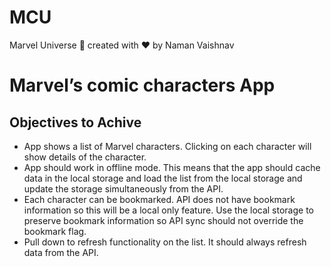 # MCU
Marvel Universe 🚀 created with ❤️  by Naman Vaishnav 

# Marvel’s comic characters App

Objectives to Achive
---------------------------- 

* App shows a list of Marvel characters. Clicking on each character will show details of the character.
* App should work in offline mode. This means that the app should cache data in the local storage and load the list from the local storage and update the storage simultaneously from the API.
* Each character can be bookmarked. API does not have bookmark information so this will be a local only feature. Use the local storage to preserve bookmark information so API sync should not override the bookmark flag.
* Pull down to refresh functionality on the list. It should always refresh data from the API.
